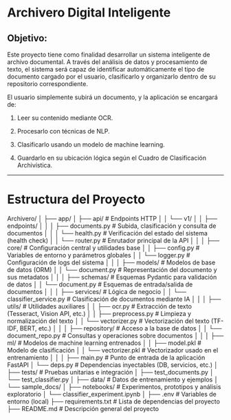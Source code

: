# Archivero Digital Inteligente

## Objetivo:
Este proyecto tiene como finalidad desarrollar un sistema inteligente de archivo documental. A través del análisis de datos y procesamiento de texto, el sistema será capaz de identificar automáticamente el tipo de documento cargado por el usuario, clasificarlo y organizarlo dentro de su repositorio correspondiente.

El usuario simplemente subirá un documento, y la aplicación se encargará de:

1. Leer su contenido mediante OCR.

2. Procesarlo con técnicas de NLP.

3. Clasificarlo usando un modelo de machine learning.

4. Guardarlo en su ubicación lógica según el Cuadro de Clasificación Archivística.

---

# Estructura del Proyecto

Archivero/
│
├── app/
│   ├── api/                         # Endpoints HTTP
│   │   └── v1/
│   │       ├── endpoints/
│   │       │   ├── documents.py     # Subida, clasificación y consulta de documentos
│   │       │   └── health.py        # Verificación del estado del sistema (health check)
│   │       └── router.py            # Enrutador principal de la API
│   │
│   ├── core/                        # Configuración central y utilidades base
│   │   ├── config.py                # Variables de entorno y parámetros globales
│   │   └── logger.py                # Configuración de logs del sistema
│   │
│   ├── models/                      # Modelos de base de datos (ORM)
│   │   └── document.py              # Representación del documento y sus metadatos
│   │
│   ├── schemas/                     # Esquemas Pydantic para validación de datos
│   │   └── document.py              # Esquemas de entrada/salida de documentos
│   │
│   ├── services/                    # Lógica de negocio
│   │   └── classifier_service.py    # Clasificación de documentos mediante IA
│   │
│   ├── utils/                       # Utilidades auxiliares
│   │   ├── ocr.py                   # Extracción de texto (Tesseract, Vision API, etc.)
│   │   ├── preprocess.py            # Limpieza y normalización del texto
│   │   └── vectorizer.py            # Vectorización del texto (TF-IDF, BERT, etc.)
│   │
│   ├── repository/                  # Acceso a la base de datos
│   │   └── document_repo.py         # Consultas y operaciones sobre documentos
│   │
│   ├── ml/                          # Modelos de machine learning entrenados
│   │   ├── model.pkl                # Modelo de clasificación
│   │   └── vectorizer.pkl           # Vectorizador usado en el entrenamiento
│   │
│   ├── main.py                      # Punto de entrada de la aplicación FastAPI
│   └── deps.py                      # Dependencias inyectables (DB, servicios, etc.)
│
├── tests/                           # Pruebas unitarias e integración
│   ├── test_documents.py
│   └── test_classifier.py
│
├── data/                            # Datos de entrenamiento y ejemplos
│   └── sample_docs/
│
├── notebooks/                       # Experimentos, prototipos y análisis exploratorio
│   └── classifier_experiment.ipynb
│
├── .env                             # Variables de entorno (local)
├── requirements.txt                 # Lista de dependencias del proyecto
├── README.md                        # Descripción general del proyecto